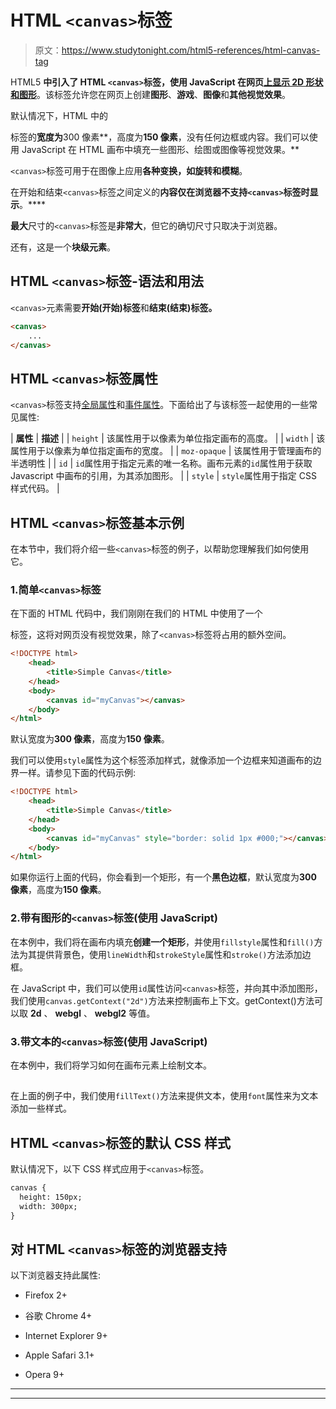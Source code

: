 # HTML `<canvas>`标签

> 原文：<https://www.studytonight.com/html5-references/html-canvas-tag>

HTML5 **中引入了 HTML `<canvas>`标签，使用 JavaScript 在网页[上显示 2D 形状和图形](https://www.studytonight.com/javascript)**。该标签允许您在网页上创建**图形**、**游戏**、**图像**和**其他视觉效果**。

默认情况下，HTML 中的

<canvas>标签的**宽度为**300 像素**，高度为**150 像素**，没有任何边框或内容。我们可以使用 JavaScript 在 HTML 画布中填充一些图形、绘图或图像等视觉效果。**</canvas>

`<canvas>`标签可用于在图像上应用**各种变换，如旋转和模糊**。

在开始和结束`<canvas>`标签之间定义的**内容仅在浏览器不支持`<canvas>`标签时显示**。****

**最大**尺寸的`<canvas>`标签是**非常大**，但它的确切尺寸只取决于浏览器。

还有，这是一个**块级元素**。

## HTML `<canvas>`标签-语法和用法

`<canvas>`元素需要**开始(开始)标签**和**结束(结束)标签。**

```html
<canvas>
    ...
</canvas>
```

## HTML `<canvas>`标签属性

`<canvas>`标签支持[全局属性](https://www.studytonight.com/html5-references/html-global-attributes)和[事件属性](https://www.studytonight.com/html5-references/html-event-attributes)。下面给出了与该标签一起使用的一些常见属性:

| **属性** | **描述** |
| `height` | 该属性用于以像素为单位指定画布的高度。 |
| `width` | 该属性用于以像素为单位指定画布的宽度。 |
| `moz-opaque` | 该属性用于管理画布的半透明性 |
| `id` | `id`属性用于指定元素的唯一名称。画布元素的`id`属性用于获取 Javascript 中画布的引用，为其添加图形。 |
| `style` | `style`属性用于指定 CSS 样式代码。 |

## HTML `<canvas>`标签基本示例

在本节中，我们将介绍一些`<canvas>`标签的例子，以帮助您理解我们如何使用它。

### 1.简单`<canvas>`标签

在下面的 HTML 代码中，我们刚刚在我们的 HTML 中使用了一个

<canvas>标签，这将对网页没有视觉效果，除了`<canvas>`标签将占用的额外空间。</canvas>

```html
<!DOCTYPE html>
    <head>
        <title>Simple Canvas</title>
    </head>
    <body>
        <canvas id="myCanvas"></canvas>
    </body>
</html> 
```

默认宽度为**300 像素**，高度为**150 像素**。

我们可以使用`style`属性为这个标签添加样式，就像添加一个边框来知道画布的边界一样。请参见下面的代码示例:

```html
<!DOCTYPE html>
    <head>
        <title>Simple Canvas</title>
    </head>
    <body>
        <canvas id="myCanvas" style="border: solid 1px #000;"></canvas>
    </body>
</html> 
```

如果你运行上面的代码，你会看到一个矩形，有一个**黑色边框**，默认宽度为**300 像素**，高度为**150 像素**。

### 2.带有图形的`<canvas>`标签(使用 JavaScript)

在本例中，我们将在画布内填充**创建一个矩形**，并使用`fillstyle`属性和`fill()`方法为其提供背景色，使用`lineWidth`和`strokeStyle`属性和`stroke()`方法添加边框。

在 JavaScript 中，我们可以使用`id`属性访问`<canvas>`标签，并向其中添加图形，我们使用`canvas.getContext("2d")`方法来控制画布上下文。getContext()方法可以取 **2d** 、 **webgl** 、 **webgl2** 等值。

### 3.带文本的`<canvas>`标签(使用 JavaScript)

在本例中，我们将学习如何在画布元素上绘制文本。

## 

在上面的例子中，我们使用`fillText()`方法来提供文本，使用`font`属性来为文本添加一些样式。

## HTML `<canvas>`标签的默认 CSS 样式

默认情况下，以下 CSS 样式应用于`<canvas>`标签。

```html
canvas {
  height: 150px;
  width: 300px;
}
```

## 对 HTML `<canvas>`标签的浏览器支持

以下浏览器支持此属性:

*   Firefox 2+

*   谷歌 Chrome 4+

*   Internet Explorer 9+

*   Apple Safari 3.1+

*   Opera 9+

* * *

* * *